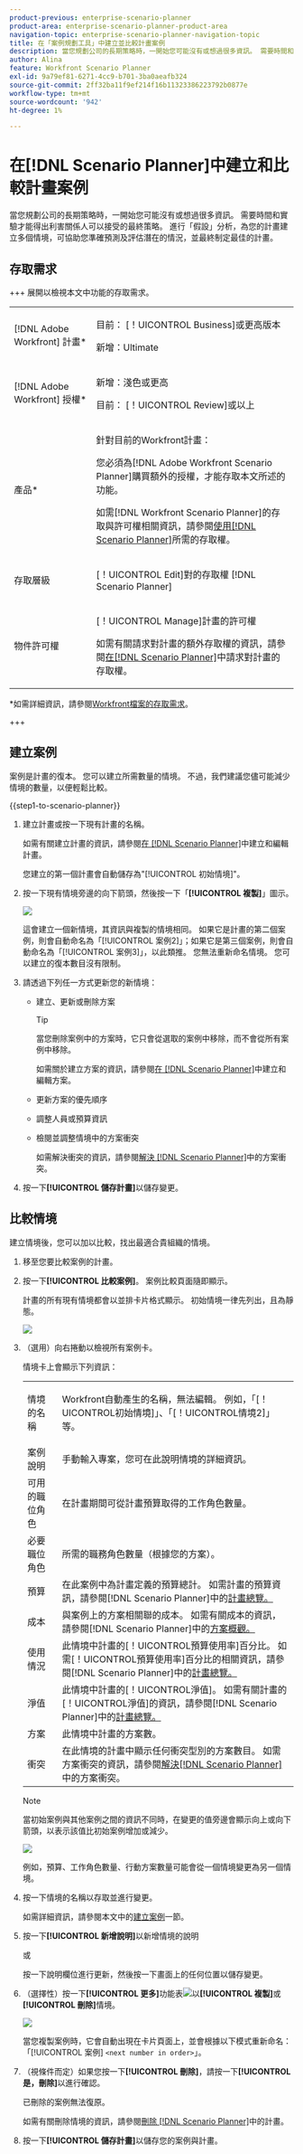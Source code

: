 ```yaml
---
product-previous: enterprise-scenario-planner
product-area: enterprise-scenario-planner-product-area
navigation-topic: enterprise-scenario-planner-navigation-topic
title: 在「案例規劃工具」中建立並比較計畫案例
description: 當您規劃公司的長期策略時，一開始您可能沒有或想過很多資訊。 需要時間和實驗才能得出利害關係人可以接受的最終策略。 進行「假設」分析，為您的計畫建立多個情境，可協助您準確預測及評估潛在的情況，並最終制定最佳的計畫。
author: Alina
feature: Workfront Scenario Planner
exl-id: 9a79ef81-6271-4cc9-b701-3ba0aeafb324
source-git-commit: 2ff32ba11f9ef214f16b11323386223792b0877e
workflow-type: tm+mt
source-wordcount: '942'
ht-degree: 1%

---
```


# 在[!DNL Scenario Planner]中建立和比較計畫案例

<!--Audited: 07/2024-->

當您規劃公司的長期策略時，一開始您可能沒有或想過很多資訊。 需要時間和實驗才能得出利害關係人可以接受的最終策略。 進行「假設」分析，為您的計畫建立多個情境，可協助您準確預測及評估潛在的情況，並最終制定最佳的計畫。

## 存取需求

+++ 展開以檢視本文中功能的存取需求。

<table style="table-layout:auto"> 
 <col> 
 <col> 
 <tbody> 
  <tr> 
   <td> <p>[!DNL Adobe Workfront] 計畫*</p> </td> 
   <td> <p>目前： [！UICONTROL Business]或更高版本</p>
   <p>新增：Ultimate </p>
   </td> 
  </tr> 
  <tr> 
   <td> <p>[!DNL Adobe Workfront] 授權*</p> </td> 
   <td> <p>新增：淺色或更高</p> 
   <p>目前： [！UICONTROL Review]或以上</p> </td> 
  </tr> 
  <tr> 
   <td>產品* </td> 
   <td> 
   <p>針對目前的Workfront計畫： </p>
   <p>您必須為[!DNL Adobe Workfront Scenario Planner]購買額外的授權，才能存取本文所述的功能。</p> <p>如需[!DNL Workfront Scenario Planner]的存取與許可權相關資訊，請參閱<a href="../scenario-planner/access-needed-to-use-sp.md" class="MCXref xref">使用[!DNL Scenario Planner]</a>所需的存取權。 </p> </td> 
  </tr> 
  <tr data-mc-conditions=""> 
   <td>存取層級 </td> 
   <td> <p>[！UICONTROL Edit]對的存取權 [!DNL Scenario Planner]</p> </td> 
  </tr> 
  <tr data-mc-conditions=""> 
   <td> <p>物件許可權 </p> </td> 
   <td> <p>[！UICONTROL Manage]計畫的許可權</p> <p>如需有關請求對計畫的額外存取權的資訊，請參閱<a href="../scenario-planner/request-access-to-plan.md" class="MCXref xref">在[!DNL Scenario Planner]</a>中請求對計畫的存取權。</p> </td> 
  </tr> 
 </tbody> 
</table>

*如需詳細資訊，請參閱[Workfront檔案的存取需求](/help/quicksilver/administration-and-setup/add-users/access-levels-and-object-permissions/access-level-requirements-in-documentation.md)。

+++

## 建立案例

案例是計畫的復本。 您可以建立所需數量的情境。 不過，我們建議您儘可能減少情境的數量，以便輕鬆比較。

{{step1-to-scenario-planner}}

1. 建立計畫或按一下現有計畫的名稱。

   如需有關建立計畫的資訊，請參閱[在 [!DNL Scenario Planner]](../scenario-planner/create-and-edit-plans.md)中建立和編輯計畫。

   您建立的第一個計畫會自動儲存為&quot;[!UICONTROL 初始情境]&quot;。

1. 按一下現有情境旁邊的向下箭頭，然後按一下「**[!UICONTROL 複製]**」圖示。

   ![](assets/copy-scenarios-ui-and-highlighted-icon-350x95.png)

   這會建立一個新情境，其資訊與複製的情境相同。 如果它是計畫的第二個案例，則會自動命名為「[!UICONTROL 案例2]」；如果它是第三個案例，則會自動命名為「[!UICONTROL 案例3]」，以此類推。 您無法重新命名情境。 您可以建立的復本數目沒有限制。

   <!--
   <MadCap:conditionalText data-mc-conditions="QuicksilverOrClassic.Draft mode">
   (NOTE:this might change)
   </MadCap:conditionalText>
   -->

1. 請透過下列任一方式更新您的新情境：

   * 建立、更新或刪除方案

     >[!TIP]
     >
     >當您刪除案例中的方案時，它只會從選取的案例中移除，而不會從所有案例中移除。

     如需關於建立方案的資訊，請參閱[在 [!DNL Scenario Planner]](../scenario-planner/create-and-edit-initiatives.md)中建立和編輯方案。

   * 更新方案的優先順序
   * 調整人員或預算資訊
   * 檢閱並調整情境中的方案衝突

     如需解決衝突的資訊，請參閱[解決 [!DNL Scenario Planner]](../scenario-planner/resolve-conflicts-in-sp.md)中的方案衝突。

1. 按一下&#x200B;**[!UICONTROL 儲存計畫]**&#x200B;以儲存變更。

## 比較情境

建立情境後，您可以加以比較，找出最適合貴組織的情境。

1. 移至您要比較案例的計畫。
1. 按一下&#x200B;**[!UICONTROL 比較案例]**。 案例比較頁面隨即顯示。

   計畫的所有現有情境都會以並排卡片格式顯示。 初始情境一律先列出，且為靜態。

   ![](assets/scenario-cards-overlapping-350x166.png)

1. （選用）向右捲動以檢視所有案例卡。

   情境卡上會顯示下列資訊：

   <table style="table-layout:auto"> 
    <col> 
    <col> 
    <tbody> 
     <tr> 
      <td>情境的名稱</td> 
      <td> <p>Workfront自動產生的名稱，無法編輯。 例如，「[！UICONTROL初始情境]」、「[！UICONTROL情境2]」等。 </p> </td> 
     </tr> 
     <tr> 
      <td>案例說明</td> 
      <td>手動輸入專案，您可在此說明情境的詳細資訊。 </td> 
     </tr> 
     <tr> 
      <td>可用的職位角色</td> 
      <td>在計畫期間可從計畫預算取得的工作角色數量。 </td> 
     </tr> 
     <tr> 
      <td>必要職位角色</td> 
      <td>所需的職務角色數量（根據您的方案）。 </td> 
     </tr> 
     <tr> 
      <td>預算</td> 
      <td>在此案例中為計畫定義的預算總計。 如需計畫的預算資訊，請參閱[!DNL Scenario Planner]</a>中的<a href="../scenario-planner/plans-overview.md" class="MCXref xref">計畫總覽。 </td> 
     </tr> 
     <tr> 
      <td>成本</td> 
      <td>與案例上的方案相關聯的成本。 如需有關成本的資訊，請參閱[!DNL Scenario Planner]</a>中的<a href="../scenario-planner/initiatives-overview.md" class="MCXref xref">方案概觀。 </td> 
     </tr> 
     <tr> 
      <td>使用情況</td> 
      <td>此情境中計畫的[！UICONTROL預算使用率]百分比。 如需[！UICONTROL預算使用率]百分比的相關資訊，請參閱[!DNL Scenario Planner]</a>中的<a href="../scenario-planner/plans-overview.md" class="MCXref xref">計畫總覽。 </td> 
     </tr> 
     <tr> 
      <td>淨值</td> 
      <td>此情境中計畫的[！UICONTROL淨值]。 如需有關計畫的[！UICONTROL淨值]的資訊，請參閱[!DNL Scenario Planner]</a>中的<a href="../scenario-planner/plans-overview.md" class="MCXref xref">計畫總覽。 </td> 
     </tr> 
     <tr> 
      <td>方案</td> 
      <td>此情境中計畫的方案數。</td> 
     </tr> 
     <tr> 
      <td>衝突</td> 
      <td>在此情境的計畫中顯示任何衝突型別的方案數目。 如需方案衝突的資訊，請參閱<a href="../scenario-planner/resolve-conflicts-in-sp.md" class="MCXref xref">解決[!DNL Scenario Planner]</a>中的方案衝突。 </td> 
     </tr> 
    </tbody> 
   </table>

   >[!NOTE]
   >
   >當初始案例與其他案例之間的資訊不同時，在變更的值旁邊會顯示向上或向下箭頭，以表示該值比初始案例增加或減少。
   >
   >
   >![](assets/arrows-on-scenario-cards-highlighted-350x70.png)
   >
   >例如，預算、工作角色數量、行動方案數量可能會從一個情境變更為另一個情境。

1. 按一下情境的名稱以存取並進行變更。

   如需詳細資訊，請參閱本文中的[建立案例](#create-scenarios)一節。

1. 按一下&#x200B;**[!UICONTROL 新增說明]**&#x200B;以新增情境的說明

   或

   按一下說明欄位進行更新，然後按一下畫面上的任何位置以儲存變更。

1. （選擇性）按一下&#x200B;**[!UICONTROL 更多]**&#x200B;功能表![](assets/more-icon.png)以&#x200B;**[!UICONTROL 複製]**&#x200B;或&#x200B;**[!UICONTROL 刪除]**&#x200B;情境。

   ![](assets/copy-or-delete-scenario-links-from-card-350x109.png)

   當您複製案例時，它會自動出現在卡片頁面上，並會根據以下模式重新命名：「[!UICONTROL 案例] `<next number in order>`」。

1. （視條件而定）如果您按一下&#x200B;**[!UICONTROL 刪除]**，請按一下&#x200B;**[!UICONTROL 是，刪除]**&#x200B;以進行確認。

   已刪除的案例無法復原。

   如需有關刪除情境的資訊，請參閱[刪除 [!DNL Scenario Planner]](../scenario-planner/delete-plans.md)中的計畫。

1. 按一下&#x200B;**[!UICONTROL 儲存計畫]**&#x200B;以儲存您的案例與計畫。
